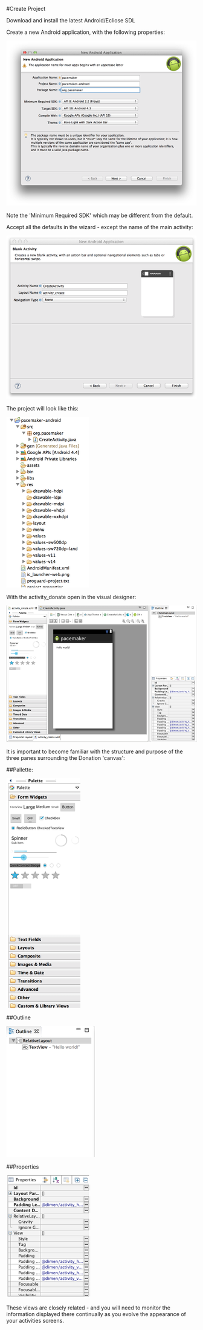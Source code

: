 #Create Project

Download and install the latest Android/Ecliose SDL

Create a new Android application, with the following properties:

![](img/x01.png)

Note the 'Minimum Required SDK' which may be different from the default.

Accept all the defaults in the wizard - except the name of the main activity:

![](img/x02.png)

The project will look like this:

![](img/x03.png)

With the activity_donate open in the visual designer:

![](img/x04.png)

It is important to become familiar with the structure and purpose of the three panes surrounding the Donation 'canvas':

##Pallette:

![](img/x05.png)

##Outline

![](img/x06.png)

##Properties

![](img/x07.png)

These views are closely related - and you will need to monitor the information displayed there continually as you evolve the appearance of your activities screens.


